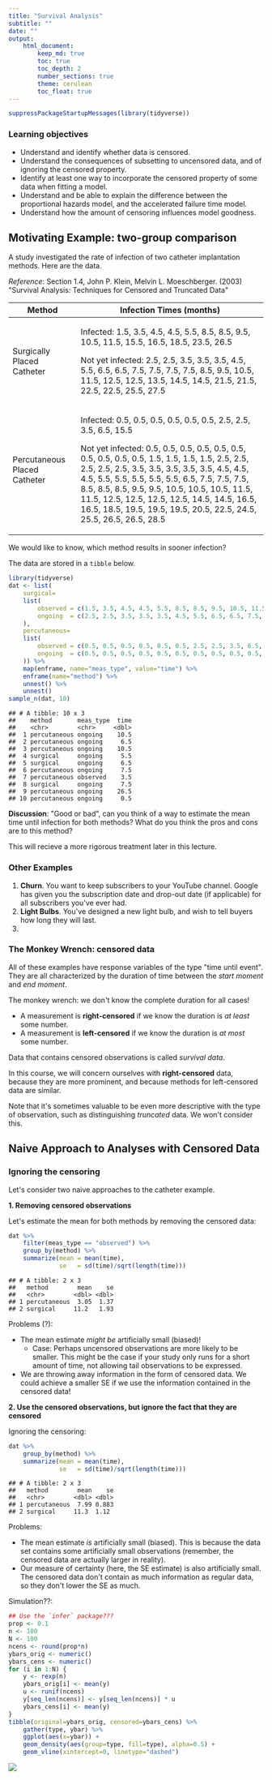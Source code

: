 ```yaml
---
title: "Survival Analysis"
subtitle: ""
date: ""
output: 
    html_document:
        keep_md: true
        toc: true
        toc_depth: 2
        number_sections: true
        theme: cerulean
        toc_float: true
---
```



```r
suppressPackageStartupMessages(library(tidyverse))
```


### Learning objectives

- Understand and identify whether data is censored.
- Understand the consequences of subsetting to uncensored data, and of ignoring the censored property.
- Identify at least one way to incorporate the censored property of some data when fitting a model. 
- Understand and be able to explain the difference between the proportional hazards model, and the accelerated failure time model.
- Understand how the amount of censoring influences model goodness. 

## Motivating Example: two-group comparison

A study investigated the rate of infection of two catheter implantation methods. Here are the data.

_Reference_: Section 1.4, John P. Klein, Melvin L. Moeschberger. (2003) "Survival Analysis: Techniques for Censored and Truncated Data"

| Method | Infection Times (months) |
| ------ | ------------------------ |
| Surgically Placed Catheter | <p> Infected: 1.5, 3.5, 4.5, 4.5, 5.5, 8.5, 8.5, 9.5, 10.5, 11.5, 15.5, 16.5, 18.5, 23.5, 26.5 <p> Not yet infected: 2.5, 2.5, 3.5, 3.5, 3.5, 4.5, 5.5, 6.5, 6.5, 7.5, 7.5, 7.5, 7.5, 8.5, 9.5, 10.5, 11.5, 12.5, 12.5, 13.5, 14.5, 14.5, 21.5, 21.5, 22.5, 22.5, 25.5, 27.5 |
| Percutaneous Placed Catheter | <p> Infected: 0.5, 0.5, 0.5, 0.5, 0.5, 0.5, 2.5, 2.5, 3.5, 6.5, 15.5 <p> Not yet infected: 0.5, 0.5, 0.5, 0.5, 0.5, 0.5, 0.5, 0.5, 0.5, 0.5, 1.5, 1.5, 1.5, 1.5, 2.5, 2.5, 2.5, 2.5, 2.5, 3.5, 3.5, 3.5, 3.5, 3.5, 4.5, 4.5, 4.5, 5.5, 5.5, 5.5, 5.5, 5.5, 6.5, 7.5, 7.5, 7.5, 8.5, 8.5, 8.5, 9.5, 9.5, 10.5, 10.5, 10.5, 11.5, 11.5, 12.5, 12.5, 12.5, 12.5, 14.5, 14.5, 16.5, 16.5, 18.5, 19.5, 19.5, 19.5, 20.5, 22.5, 24.5, 25.5, 26.5, 26.5, 28.5 |

We would like to know, which method results in sooner infection? 

The data are stored in a `tibble` below.


```r
library(tidyverse)
dat <- list(
    surgical=
    list(
        observed = c(1.5, 3.5, 4.5, 4.5, 5.5, 8.5, 8.5, 9.5, 10.5, 11.5, 15.5, 16.5, 18.5, 23.5, 26.5),
        ongoing  = c(2.5, 2.5, 3.5, 3.5, 3.5, 4.5, 5.5, 6.5, 6.5, 7.5, 7.5, 7.5, 7.5, 8.5, 9.5, 10.5, 11.5, 12.5, 12.5, 13.5, 14.5, 14.5, 21.5, 21.5, 22.5, 22.5, 25.5, 27.5)
    ),
    percutaneous=
    list(
        observed = c(0.5, 0.5, 0.5, 0.5, 0.5, 0.5, 2.5, 2.5, 3.5, 6.5, 15.5),
        ongoing  = c(0.5, 0.5, 0.5, 0.5, 0.5, 0.5, 0.5, 0.5, 0.5, 0.5, 1.5, 1.5, 1.5, 1.5, 2.5, 2.5, 2.5, 2.5, 2.5, 3.5, 3.5, 3.5, 3.5, 3.5, 4.5, 4.5, 4.5, 5.5, 5.5, 5.5, 5.5, 5.5, 6.5, 7.5, 7.5, 7.5, 8.5, 8.5, 8.5, 9.5, 9.5, 10.5, 10.5, 10.5, 11.5, 11.5, 12.5, 12.5, 12.5, 12.5, 14.5, 14.5, 16.5, 16.5, 18.5, 19.5, 19.5, 19.5, 20.5, 22.5, 24.5, 25.5, 26.5, 26.5, 28.5)
    )) %>% 
    map(enframe, name="meas_type", value="time") %>% 
    enframe(name="method") %>% 
    unnest() %>% 
    unnest()
sample_n(dat, 10)
```

```
## # A tibble: 10 x 3
##    method       meas_type  time
##    <chr>        <chr>     <dbl>
##  1 percutaneous ongoing    10.5
##  2 percutaneous ongoing     6.5
##  3 percutaneous ongoing    10.5
##  4 surgical     ongoing     5.5
##  5 surgical     ongoing     6.5
##  6 percutaneous ongoing     7.5
##  7 percutaneous observed    3.5
##  8 surgical     ongoing     7.5
##  9 percutaneous ongoing    26.5
## 10 percutaneous ongoing     0.5
```

__Discussion__: "Good or bad", can you think of a way to estimate the mean time until infection for both methods? What do you think the pros and cons are to this method?

This will recieve a more rigorous treatment later in this lecture.

### Other Examples

1. __Churn__. You want to keep subscribers to your YouTube channel. Google has given you the subscription date and drop-out date (if applicable) for all subscribers you've ever had.
2. __Light Bulbs__. You've designed a new light bulb, and wish to tell buyers how long they will last. 
3. 

### The Monkey Wrench: censored data

All of these examples have response variables of the type "time until event". They are all characterized by the duration of time between the _start moment_ and _end moment_.

The monkey wrench: we don't know the complete duration for all cases!

- A measurement is __right-censored__ if we know the duration is _at least_ some number.
- A measurement is __left-censored__ if we know the duration is _at most_ some number.

Data that contains censored observations is called _survival data_. 

In this course, we will concern ourselves with __right-censored__ data, because they are more prominent, and because methods for left-censored data are similar.

Note that it's sometimes valuable to be even more descriptive with the type of observation, such as distinguishing _truncated_ data. We won't consider this.

## Naive Approach to Analyses with Censored Data

### Ignoring the censoring

Let's consider two naive approaches to the catheter example.

__1\. Removing censored observations__

Let's estimate the mean for both methods by removing the censored data:


```r
dat %>% 
    filter(meas_type == "observed") %>% 
    group_by(method) %>% 
    summarize(mean = mean(time),
              se   = sd(time)/sqrt(length(time)))
```

```
## # A tibble: 2 x 3
##   method        mean    se
##   <chr>        <dbl> <dbl>
## 1 percutaneous  3.05  1.37
## 2 surgical     11.2   1.93
```

Problems (?):

- The mean estimate _might be_ artificially small (biased)!
    - Case: Perhaps uncensored observations are more likely to be smaller. This might be the case if your study only runs for a short amount of time, not allowing tail observations to be expressed.
- We are throwing away information in the form of censored data. We could achieve a smaller SE if we use the information contained in the censored data!

__2\. Use the censored observations, but ignore the fact that they are censored__

Ignoring the censoring:


```r
dat %>% 
    group_by(method) %>% 
    summarize(mean = mean(time),
              se   = sd(time)/sqrt(length(time)))
```

```
## # A tibble: 2 x 3
##   method        mean    se
##   <chr>        <dbl> <dbl>
## 1 percutaneous  7.99 0.883
## 2 surgical     11.3  1.12
```

Problems:

- The mean estimate _is_ artificially small (biased). This is because the data set contains some artificially small observations (remember, the censored data are actually larger in reality).
- Our measure of certainty (here, the SE estimate) is also artificially small. The censored data don't contain as much information as regular data, so they don't lower the SE as much.

Simulation??:


```r
## Use the `infer` package???
prop <- 0.1
n <- 100
N <- 100
ncens <- round(prop*n)
ybars_orig <- numeric()
ybars_cens <- numeric()
for (i in 1:N) {
    y <- rexp(n)
    ybars_orig[i] <- mean(y)
    u <- runif(ncens)
    y[seq_len(ncens)] <- y[seq_len(ncens)] * u
    ybars_cens[i] <- mean(y)
}
tibble(original=ybars_orig, censored=ybars_cens) %>%
    gather(type, ybar) %>%
    ggplot(aes(x=ybar)) +
    geom_density(aes(group=type, fill=type), alpha=0.5) +
    geom_vline(xintercept=0, linetype="dashed")
```

![](worksheet_files/figure-html/unnamed-chunk-5-1.png)<!-- -->

